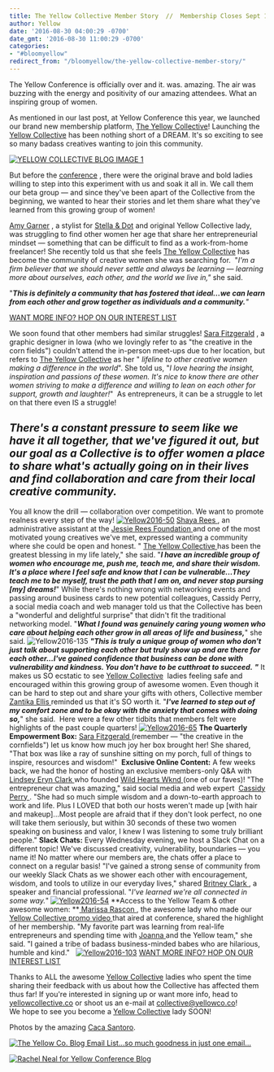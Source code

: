 ```yaml
---
title: The Yellow Collective Member Story  //  Membership Closes Sept 1!
author: Yellow
date: '2016-08-30 04:00:29 -0700'
date_gmt: '2016-08-30 11:00:29 -0700'
categories:
- "#bloomyellow"
redirect_from: "/bloomyellow/the-yellow-collective-member-story/"
---
```


The Yellow Conference is officially over and it. was. amazing. The air was buzzing with the energy and positivity of our amazing attendees. What an inspiring group of women.

As mentioned in our last post, at Yellow Conference this year, we launched our brand new membership platform, [The Yellow Collective](http://yellowcollective.co/)! Launching the [Yellow Collective](http://yellowcollective.co/) has been nothing short of a DREAM. It's so exciting to see so many badass creatives wanting to join this community.

[![YELLOW COLLECTIVE BLOG IMAGE 1](https://yellow-blog-images.imgix.net/2016/08/YELLOW-COLLECTIVE-BLOG-IMAGE-1.jpg)](https://yellow-blog-images.imgix.net/2016/08/YELLOW-COLLECTIVE-BLOG-IMAGE-1.jpg)

But before the [conference](http://yellowconference.com/) , there were the original brave and bold ladies willing to step into this experiment with us and soak it all in. We call them our beta group — and since they've been apart of the Collective from the beginning, we wanted to hear their stories and let them share what they've learned from this growing group of women!

[Amy Garner](https://www.instagram.com/sincerelyames/) , a stylist for [Stella & Dot](http://www.stelladot.com/sites/AmyGarner) and original Yellow Collective lady, was struggling to find other women her age that share her entrepreneurial mindset — something that can be difficult to find as a work-from-home freelancer! She recently told us that she feels [The Yellow Collective](http://yellowcollective.co/) has become the community of creative women she was searching for.  "_I'm a firm believer that we should never settle and always be learning — learning more about ourselves, each other, and the world we live in,"_ she said.

"_**This is definitely a community that has fostered that ideal...we can learn from each other and grow together as individuals and a community.**"_

[WANT MORE INFO? HOP ON OUR INTEREST LIST](https://yellowcollective.leadpages.co/leadbox/14048ef73f72a2%3A17a2246bc746dc/5732568548769792/)

We soon found that other members had similar struggles! [Sara Fitzgerald](https://www.instagram.com/sfitzgerald11/) , a graphic designer in Iowa (who we lovingly refer to as "the creative in the corn fields") couldn't attend the in-person meet-ups due to her location, but refers to [The Yellow Collective](http://yellowcollective.co/) as her " _lifeline to other creative women making a difference in the world_". She told us, "_I love hearing the insight, inspiration and passions of these women. It's nice to know there are other women striving to make a difference and willing to lean on each other for support, growth and laughter!_"  As entrepreneurs, it can be a struggle to let on that there even IS a struggle!

## _**There's a constant pressure to seem like we have it all together, that we've figured it out, but our goal as a Collective is to offer women a place to share what's actually going on in their lives and find collaboration and care from their local creative community.**_

You all know the drill — collaboration over competition. We want to promote realness every step of the way! [![Yellow2016-50](https://yellow-blog-images.imgix.net/2016/08/Yellow2016-50.jpg)](https://yellow-blog-images.imgix.net/2016/08/Yellow2016-50.jpg) [ Shaya Rees ](https://www.instagram.com/shayarees/) , an administrative assistant at the [ Jessie Rees Foundation ](http://negu.org/) and one of the most motivated young creatives we've met, expressed wanting a community where she could be open and honest. " [ The Yellow Collective ](http://yellowcollective.co/) has been the greatest blessing in my life lately," she said. "**_I have an incredible group of women who encourage me, push me, teach me, and share their wisdom. It's a place where I feel safe and know that I can be vulnerable...They teach me to be myself, trust the path that I am on, and never stop pursing [my] dreams!_**" While there's nothing wrong with networking events and passing around business cards to new potential colleagues, Cassidy Perry, a social media coach and web manager told us that the Collective has been a "wonderful and delightful surprise" that didn't fit the traditional networking model. "_**What I found was genuinely caring young women who care about helping each other grow in all areas of life and business,**_" she said. ![Yellow2016-135](https://yellow-blog-images.imgix.net/2016/08/Yellow2016-135.jpg) _**"This is truly a unique group of women who don't just talk about supporting each other but truly show up and are there for each other...I've gained confidence that business can be done with vulnerability and kindness. You don't have to be cutthroat to succeed.**_ _**"**_ It makes us SO ecstatic to see [Yellow Collective](http://yellowcollective.co/)  ladies feeling safe and encouraged within this growing group of awesome women. Even though it can be hard to step out and share your gifts with others, Collective member  [ Zantika Ellis ](https://www.instagram.com/flyingfreediaries/) reminded us that it's SO worth it. "_**I've learned to step out of my comfort zone and to be okay with the anxiety that comes with doing so,**_" she said.  Here were a few other tidbits that members felt were highlights of the past couple quarters! [![Yellow2016-65](https://yellow-blog-images.imgix.net/2016/08/Yellow2016-65.jpg)](https://yellow-blog-images.imgix.net/2016/08/Yellow2016-65.jpg) **The Quarterly Empowerment Box:** [ Sara Fitzgerald ](https://www.instagram.com/sfitzgerald11/) (remember — "the creative in the cornfields") let us know how much joy her box brought her! She shared, "That box was like a ray of sunshine sitting on my porch, full of things to inspire, resources and wisdom!"  **Exclusive Online Content:** A few weeks back, we had the honor of hosting an exclusive members-only Q&A with [ Lindsey Eryn Clark ](https://www.instagram.com/lindseyeryn/) who founded [ Wild Hearts Wknd ](http://www.wildheartswknd.com/) (one of our faves)! "The entrepreneur chat was amazing," said social media and web expert  [ Cassidy Perry ](https://www.instagram.com/cassidyperry/) . "She had so much simple wisdom and a down-to-earth approach to work and life. Plus I LOVED that both our hosts weren't made up [with hair and makeup]...Most people are afraid that if they don't look perfect, no one will take them seriously, but within 30 seconds of these two women speaking on business and valor, I knew I was listening to some truly brilliant people." **Slack Chats:** Every Wednesday evening, we host a Slack Chat on a different topic! We've discussed creativity, vulnerability, boundaries — you name it! No matter where our members are, the chats offer a place to connect on a regular basis! "I've gained a strong sense of community from our weekly Slack Chats as we shower each other with encouragement, wisdom, and tools to utilize in our everyday lives," shared [ Britney Clark ](https://www.instagram.com/britneylclark/) , a speaker and financial professional. "_I've learned we're all connected in some way._" [![Yellow2016-54](https://yellow-blog-images.imgix.net/2016/08/Yellow2016-54.jpg)](https://yellow-blog-images.imgix.net/2016/08/Yellow2016-54.jpg) **Access to the Yellow Team & other awesome women: **[ Marissa Rascon ](https://www.instagram.com/marissahopeblog/) , the awesome lady who made our [ Yellow Collective promo video ](https://vimeo.com/180004980) that aired at conference, shared the highlight of her membership. "My favorite part was learning from real-life entrepreneurs and spending time with [ Joanna ](https://www.instagram.com/joannawaterfall/) and the Yellow team," she said. "I gained a tribe of badass business-minded babes who are hilarious, humble and kind."   [![Yellow2016-103](https://yellow-blog-images.imgix.net/2016/08/Yellow2016-103.jpg)](https://yellow-blog-images.imgix.net/2016/08/Yellow2016-103.jpg) [WANT MORE INFO? HOP ON OUR INTEREST LIST](https://yellowcollective.leadpages.co/leadbox/14048ef73f72a2%3A17a2246bc746dc/5732568548769792/)

Thanks to ALL the awesome [Yellow Collective](http://yellowcollective.co/) ladies who spent the time sharing their feedback with us about how the Collective has affected them thus far! If you're interested in signing up or want more info, head to [yellowcollective.co](http://yellowcollective.co/) or shoot us an e-mail at collective@yellowco.co!  
We hope to see you become a [Yellow Collective](http://yellowcollective.co/) lady SOON! 

Photos by the amazing [Caca Santoro](http://cacasantoro.com/).

[![The Yellow Co. Blog Email List...so much goodness in just one email...](https://yellow-blog-images.imgix.net/2016/07/EMAIL-LIST.png)](http://eepurl.com/RrZtL)

[![Rachel Neal for Yellow Conference Blog](https://yellow-blog-images.imgix.net/2016/06/Author_Template.jpg)](https://yellow-blog-images.imgix.net/2016/06/Author_Template.jpg)
